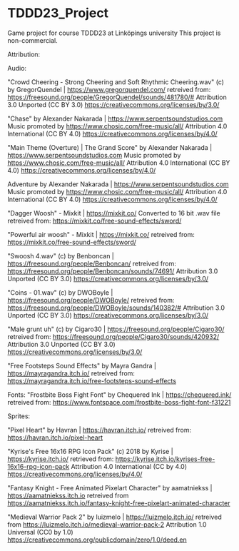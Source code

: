 # TDDD23_Project
Game project for course TDDD23 at Linköpings university
This project is non-commercial.

Attribution:

Audio:

"Crowd Cheering - Strong Cheering and Soft Rhythmic Cheering.wav" (c) by GregorQuendel | https://www.gregorquendel.com/
retreived from: https://freesound.org/people/GregorQuendel/sounds/481780/#
Attribution 3.0 Unported (CC BY 3.0)
https://creativecommons.org/licenses/by/3.0/

"Chase" by Alexander Nakarada | https://www.serpentsoundstudios.com
Music promoted by https://www.chosic.com/free-music/all/
Attribution 4.0 International (CC BY 4.0)
https://creativecommons.org/licenses/by/4.0/

"Main Theme (Overture) | The Grand Score" by Alexander Nakarada | https://www.serpentsoundstudios.com
Music promoted by https://www.chosic.com/free-music/all/
Attribution 4.0 International (CC BY 4.0)
https://creativecommons.org/licenses/by/4.0/

 Adventure by Alexander Nakarada | https://www.serpentsoundstudios.com
Music promoted by https://www.chosic.com/free-music/all/
Attribution 4.0 International (CC BY 4.0)
https://creativecommons.org/licenses/by/4.0/

"Dagger Woosh" - Mixkit | https://mixkit.co/
Converted to 16 bit .wav file
retreived from: https://mixkit.co/free-sound-effects/sword/ 

"Powerful air woosh" - Mixkit | https://mixkit.co/
retreived from: https://mixkit.co/free-sound-effects/sword/ 

"Swoosh 4.wav" (c) by Benboncan | https://freesound.org/people/Benboncan/
retreived from: https://freesound.org/people/Benboncan/sounds/74691/
Attribution 3.0 Unported (CC BY 3.0)
https://creativecommons.org/licenses/by/3.0/

"Coins - 01.wav" (c) by DWOBoyle | https://freesound.org/people/DWOBoyle/
retreived from: https://freesound.org/people/DWOBoyle/sounds/140382/#
Attribution 3.0 Unported (CC BY 3.0)
https://creativecommons.org/licenses/by/3.0/


"Male grunt uh" (c) by Cigaro30 | https://freesound.org/people/Cigaro30/
retreived from: https://freesound.org/people/Cigaro30/sounds/420932/
Attribution 3.0 Unported (CC BY 3.0)
https://creativecommons.org/licenses/by/3.0/

"Free Footsteps Sound Effects" by Mayra Gandra | https://mayragandra.itch.io/
retreived from: https://mayragandra.itch.io/free-footsteps-sound-effects

Fonts:
"Frostbite Boss Fight Font" by Chequered Ink | https://chequered.ink/
retreived from: https://www.fontspace.com/frostbite-boss-fight-font-f31221

Sprites:


"Pixel Heart" by Havran | https://havran.itch.io/
retreived from: https://havran.itch.io/pixel-heart

"Kyrise's Free 16x16 RPG Icon Pack" (c) 2018 by Kyrise | https://kyrise.itch.io/
retrieved from: https://kyrise.itch.io/kyrises-free-16x16-rpg-icon-pack
Attribution 4.0 International (CC by 4.0)
https://creativecommons.org/licenses/by/4.0/

"Fantasy Knight - Free Animated Pixelart Character" by aamatniekss | https://aamatniekss.itch.io
retreived from https://aamatniekss.itch.io/fantasy-knight-free-pixelart-animated-character

"Medieval Warrior Pack 2" by luizmelo | https://luizmelo.itch.io/
retreived from https://luizmelo.itch.io/medieval-warrior-pack-2
Attribution 1.0 Universal (CC0 by 1.0)
https://creativecommons.org/publicdomain/zero/1.0/deed.en

